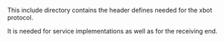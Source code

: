 This include directory contains the header defines needed for the xbot protocol.

It is needed for service implementations as well as for the receiving end.